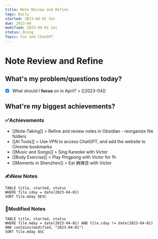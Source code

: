 ```yaml
---
title: Note Review and Refine
tags: Daily
started: 2023-04-01 Sat
due: 2023-04
modified: 2023-04-01 Sat
status: Doing
Topic: Fun and ChatGPT
---
```

# Note Review and Refine
## What's my problem/questions today?
- [x] What should I **focus** on in April? > [[2023-04]]
## What're my biggest achievements?
### ✅Achievements
- [[Note-Taking]] > Refine and review notes in Obsidian - reorganize file folders
- [[AI Tools]] > Use VPN to access ChatGPT, and add the website to Chrome bookmarks
- [[Music and Songs]] > Sing Kareoke with Victor
- [[Body Exercise]] > Play Pingpong with Victor for 1h
- [[Moments in Shenzhen]] > Eat 麻辣烫 with Victor
### ✍️New Notes

```dataview
TABLE title, started, status
WHERE file.cday = date(2023-04-01)
SORT file.mday DESC
```

### 📝Modified Notes

```dataview
TABLE title, started, status
WHERE file.mday = date(2023-04-01) AND file.cday != date(2023-04-01) AND contains(modified, "2023-04-01")
SORT file.mday ASC
```